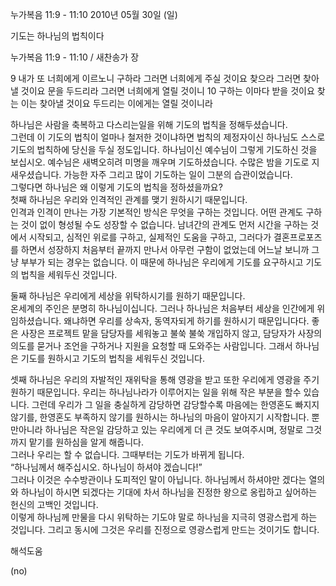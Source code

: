 누가복음 11:9 - 11:10 
2010년 05월 30일 (일)

기도는 하나님의 법칙이다



누가복음 11:9 - 11:10 / 새찬송가  장


9 내가 또 너희에게 이르노니 구하라 그러면 너희에게 주실 것이요 찾으라 그러면 찾아낼 것이요 문을 두드리라 그러면 너희에게 열릴 것이니  10 구하는 이마다 받을 것이요 찾는 이는 찾아낼 것이요 두드리는 이에게는 열릴 것이니라 

하나님은 사람을 축복하고 다스리는일을 위해 기도의 법칙을 정해두셨습니다.  
그런데 이 기도의 법칙이 얼마나 철저한 것이냐하면 법칙의 제정자이신 하나님도 스스로 기도의 법칙하에 당신을 두실 정도입니다. 하나님이신 예수님이 그렇게 기도하신 것을 보십시오. 예수님은 새벽오히려 미명을 깨우며 기도하셨습니다. 수많은 밤을 기도로 지새우셨습니다. 가능한 자주 그리고 많이 기도하는 일이 그분의 습관이었습니다.  
그렇다면 하나님은 왜 이렇게 기도의 법칙을 정하셨을까요?  
첫째 하나님은 우리와 인격적인 관계를 맺기 원하시기 때문입니다.   
인격과 인격이 만나는 가장 기본적인 방식은 무엇을 구하는 것입니다. 어떤 관계도 구하는 것이 없이 형성될 수도 성장할 수 없습니다. 남녀간의 관계도 먼저 시간을 구하는 것에서 시작되고, 심적인 위로를 구하고, 실제적인 도움을 구하고, 그러다가 결혼프로포즈를 하면서 성장하지 처음부터 끝까지 만나서 아무런 구함이 없었는데 어느날 보니까 그냥 부부가 되는 경우는 없습니다. 이 때문에 하나님은 우리에게 기도를 요구하시고 기도의 법칙을 세워두신 것입니다.  

둘째 하나님은 우리에게 세상을 위탁하시기를 원하기 때문입니다.   
온세계의 주인은 분명히 하나님이십니다. 그러나 하나님은 처음부터 세상을 인간에게 위임하셨습니다. 왜냐하면 우리를 상속자, 동역자되게 하기를 원하시기 때문입니다다. 좋은 사장은 프로젝트 맡을 담당자를 세워놓고 불쑥 불쑥 개입하지 않고, 담당자가 사장의 의도를 묻거나 조언을 구하거나 지원을 요청할 때 도와주는 사람입니다. 그래서 하나님은 기도를 원하시고 기도의 법칙을 세워두신 것입니다.  

셋째 하나님은 우리의 자발적인 재위탁을 통해 영광을 받고 또한 우리에게 영광을 주기 원하기 때문입니다. 우리는 하나님나라가 이루어지는 일을 위해 작은 부분을 할수 있습니다. 그런데 우리가 그 일을 충실하게 감당하면 감당할수록 마음에는 한영혼도 빠지지 않기를, 한영혼도 부족하지 않기를 원하시는 하나님의 마음이 알아지기 시작합니다. 뿐만아니라 하나님은 작은일 감당하고 있는 우리에게 더 큰 것도 보여주시며, 정말로 그것까지 맡기를 원하심을 알게 해줍니다.  
그러나 우리는 할 수 없습니다. 그때부터는 기도가 바뀌게 됩니다.  
“하나님께서 해주십시오. 하나님이 하셔야 겠습니다!”  
그러나 이것은 수수방관이나 도피적인 말이 아닙니다.  하나님께서 하셔야만 겠다는 열의와 하나님이 하시면 되겠다는 기대에 차서 하나님을 진정한 왕으로 옹립하고 싶어하는 헌신의 고백인 것입니다.    
이렇게 하나님께 만물을 다시 위탁하는 기도야 말로 하나님을 지극히 영광스럽게 하는 것입니다. 그리고 동시에 그것은 우리를 진정으로 영광스럽게 만드는 것이기도 합니다.

해석도움





(no)